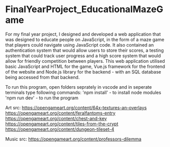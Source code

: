 # FinalYearProject_EducationalMazeGame
For my final year project, I designed and developed a web application that was designed to educate people on JavaScript, in the form of a maze game that players could navigate using JavaScript code. It also contained an authentication system that would allow users to store their scores, a testing system that could track user progress and a high score system that would allow for friendly competition between players. This web application utilised basic JavaScript and HTML for the game, Vue.js framework for the frontend of the website and Node.js library for the backend - with an SQL database being accessed from that backend.

To run this program, open folders seprately in vscode and in seperate terminals type following commands:
'npm install' - to install node modules
'npm run dev' - to run the program

Art src:
https://opengameart.org/content/64x-textures-an-overlays
https://opengameart.org/content/feralfantoms-entry
https://opengameart.org/content/chest-and-key
https://opengameart.org/content/tiles-from-the-crypt
https://opengameart.org/content/dungeon-tileset-4

Music src: 
https://opengameart.org/content/professors-dilemma
